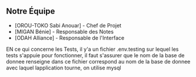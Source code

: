 ## Notre Équipe
- [OROU-TOKO Sabi Anouar] - Chef de Projet
- [MIGAN Bénie] - Responsable des Notes
- [ODAH Alliance] - Responsable de l'Interface


EN ce qui concerne les Tests, il y'a un fichier .env.testing sur lequel les tests s'appuie pour fonctionner, il faut s'assurer que le nom de la base de donnee renseigne dans ce fichier  correspond au nom de la base de donnee avec laquel lapplication tourne, on utilise mysql
